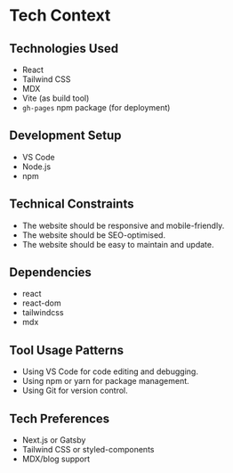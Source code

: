 # Tech Context

## Technologies Used

*   React
*   Tailwind CSS
*   MDX
*   Vite (as build tool)
*   `gh-pages` npm package (for deployment)

## Development Setup

*   VS Code
*   Node.js
*   npm

## Technical Constraints

*   The website should be responsive and mobile-friendly.
*   The website should be SEO-optimised.
*   The website should be easy to maintain and update.

## Dependencies

*   react
*   react-dom
*   tailwindcss
*   mdx

## Tool Usage Patterns

*   Using VS Code for code editing and debugging.
*   Using npm or yarn for package management.
*   Using Git for version control.

## Tech Preferences

*   Next.js or Gatsby
*   Tailwind CSS or styled-components
*   MDX/blog support
